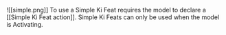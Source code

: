 ![[simple.png]]  To use a Simple Ki Feat requires the model to declare a [[Simple Ki Feat action]].
Simple Ki Feats can only be used when the model is Activating.